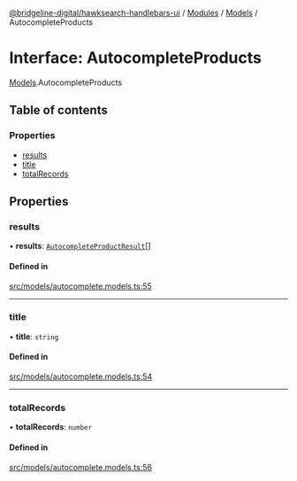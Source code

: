 [@bridgeline-digital/hawksearch-handlebars-ui](../README.md) / [Modules](../modules.md) / [Models](../modules/Models.md) / AutocompleteProducts

# Interface: AutocompleteProducts

[Models](../modules/Models.md).AutocompleteProducts

## Table of contents

### Properties

- [results](Models.AutocompleteProducts.md#results)
- [title](Models.AutocompleteProducts.md#title)
- [totalRecords](Models.AutocompleteProducts.md#totalrecords)

## Properties

### results

• **results**: [`AutocompleteProductResult`](Models.AutocompleteProductResult.md)[]

#### Defined in

[src/models/autocomplete.models.ts:55](https://bitbucket.org/bridgelinedigital/frontend-handlebars-ui/src/db3ebfe/src/models/autocomplete.models.ts#lines-55)

___

### title

• **title**: `string`

#### Defined in

[src/models/autocomplete.models.ts:54](https://bitbucket.org/bridgelinedigital/frontend-handlebars-ui/src/db3ebfe/src/models/autocomplete.models.ts#lines-54)

___

### totalRecords

• **totalRecords**: `number`

#### Defined in

[src/models/autocomplete.models.ts:56](https://bitbucket.org/bridgelinedigital/frontend-handlebars-ui/src/db3ebfe/src/models/autocomplete.models.ts#lines-56)
